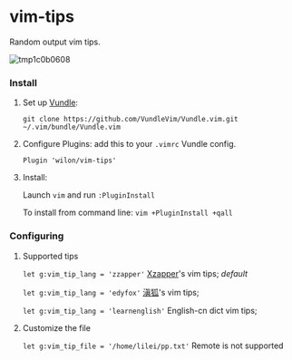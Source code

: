 
# vim-tips
Random output vim tips.

![tmp1c0b0608](https://cloud.githubusercontent.com/assets/7512755/22727608/c0161a74-ee14-11e6-96fc-8172aa1cbc04.png)

### Install

1. Set up [Vundle]:

    `git clone https://github.com/VundleVim/Vundle.vim.git ~/.vim/bundle/Vundle.vim`

2. Configure Plugins: add this to your `.vimrc` Vundle config.

    `Plugin 'wilon/vim-tips'`

3. Install:

    Launch `vim` and run `:PluginInstall`

    To install from command line: `vim +PluginInstall +qall`

### Configuring

1. Supported tips

    `let g:vim_tip_lang = 'zzapper'`    [Xzapper]'s vim tips; *default*

    `let g:vim_tip_lang = 'edyfox'`    [滇狐]'s vim tips;

    `let g:vim_tip_lang = 'learnenglish'`    English-cn dict vim tips;

2. Customize the file

    `let g:vim_tip_file = '/home/lilei/pp.txt'`    Remote is not supported


[Vundle]:http://github.com/gmarik/Vundle.vim
[My]:https://github.com/wilon/
[Xzapper]:https://github.com/gmarik/Vundle.vim/wiki/Vundle-for-Windows
[滇狐]:http://edyfox.codecarver.org/html/index.html
